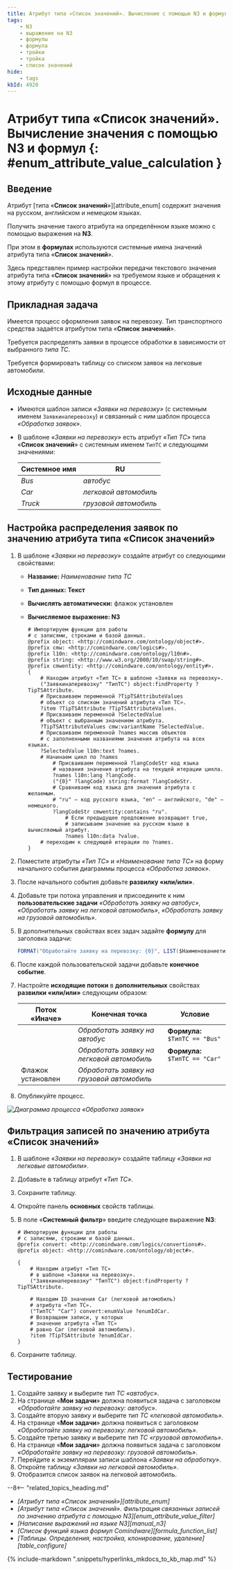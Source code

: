 ```yaml
---
title: Атрибут типа «Список значений». Вычисление с помощью N3 и формул
tags:
    - N3
    - выражение на N3
    - формулы
    - формула
    - тройки
    - тройка
    - список значений
hide:
    - tags
kbId: 4920
---
```


# Атрибут типа «Список значений». Вычисление значения с помощью N3 и формул {: #enum_attribute_value_calculation }

## Введение

Атрибут [типа «**Список значений**»][attribute_enum] содержит значения на русском, английском и немецком языках.

Получить значение такого атрибута на определённом языке можно с помощью выражения на **N3**.

При этом в **формулах** используются системные имена значений атрибута типа «**Список значений**».

Здесь представлен пример настройки передачи текстового значения атрибута типа «**Список значений**» на требуемом языке и обращения к этому атрибуту с помощью формул в процессе.

## Прикладная задача

Имеется процесс оформления заявок на перевозку. Тип транспортного средства задаётся атрибутом типа «**Список значений**».

Требуется распределять заявки в процессе обработки в зависимости от выбранного _типа ТС_.

Требуется формировать таблицу со списком заявок на легковые автомобили.

## Исходные данные

- Имеются шаблон записи _«Заявки на перевозку»_ (с системным именем `Заявкинаперевозку`) и связанный с ним шаблон процесса _«Обработка заявок»_.
- В шаблоне _«Заявки на перевозку»_ есть атрибут _«Тип ТС»_ типа «**Список значений**» с системным именем `ТипТС` и следующими значениями:

    | Системное имя |  RU                    |
    | ------------- |  --------------------- |
    | _Bus_         |  _автобус_             |
    | _Car_         |  _легковой автомобиль_ |
    | _Truck_       |  _грузовой автомобиль_ |

## Настройка распределения заявок по значению атрибута типа «Список значений»

1. В шаблоне _«Заявки на перевозку»_ создайте атрибут со следующими свойствами:

    - **Название:** _Наименование типа ТС_
    - **Тип данных:** **Текст**
    -  **Вычислять автоматически:** флажок установлен
    -  **Вычисляемое выражение: N3**

        ``` turtle
        # Импортируем функции для работы
        # с записями, строками и базой данных.
        @prefix object: <http://comindware.com/ontology/object#>.
        @prefix cmw: <http://comindware.com/logics#>.
        @prefix l10n: <http://comindware.com/ontology/l10n#>.
        @prefix string: <http://www.w3.org/2000/10/swap/string#>.
        @prefix cmwentity: <http://comindware.com/ontology/entity#>.
        {
            # Находим атрибут «Тип ТС» в шаблоне «Заявки на перевозку».
            ("Заявкинаперевозку" "ТипТС") object:findProperty ?TipTSAttribute.
            # Присваиваем переменной ?TipTSAttributeValues
            # объект со списком значений атрибута «Тип ТС».
            ?item ?TipTSAttribute ?TipTSAttributeValues.
            # Присваиваем переменной ?SelectedValue 
            # объект с выбранным значением атрибута.
            ?TipTSAttributeValues cmw:variantName ?SelectedValue.
            # Присваиваем переменной ?names массив объектов
            # с заполненными названиями значения атрибута на всех языках.
            ?SelectedValue l10n:text ?names.
            # Начинаем цикл по ?names
                # Присваиваем переменной ?langCodeStr код языка
                # названия значения атрибута на текущей итерации цикла.
                ?names l10n:lang ?langCode.
                ("{0}" ?langCode) string:format ?langCodeStr.
                # Сравниваем код языка для значения атрибута с желаемым.
                # "ru" — код русского языка, "en" — английского, "de" — немецкого.
                ?langCodeStr cmwentity:contains "ru".
                    # Если предыдущее предложение возвращает true,
                    # записываем значение на русском языке в вычисляемый атрибут.     
                    ?names l10n:data ?value.
            # переходим к следующей итерации по ?names.
        }
        ```

2. Поместите атрибуты _«Тип ТС»_ и _«Наименование типа ТС»_ на форму начального события диаграммы процесса _«Обработка заявок»_.
3. После начального события добавьте **развилку «или/или»**.
4. Добавьте три потока управления и присоедините к ним **пользовательские задачи** _«Обработать заявку на автобус»_, _«Обработать заявку на легковой автомобиль»_, _«Обработать заявку на грузовой автомобиль»_.
5. В дополнительных свойствах всех задач задайте **формулу** для заголовка задачи:

    ``` cs
    FORMAT("Обработайте заявку на перевозку: {0}", LIST($НаименованиетипаТС))
    ```

6. После каждой пользовательской задачи добавьте **конечное событие**.
7. Настройте **исходящие потоки** в **дополнительных** свойствах **развилки «или/или»** следующим образом:

    | Поток «Иначе»     | Конечная точка                             | Условие                                                                       |
    | ----------------- | ------------------------------------------ | ----------------------------------------------------------------------------- |
    |                   | _Обработать заявку на автобус_             | **Формула:** `$ТипТС == "Bus"` |
    |                   | _Обработать заявку на легковой автомобиль_  | **Формула:** `$ТипТС == "Car"` |
    | Флажок установлен | _Обработать заявку на грузовой автомобиль_ |             |

8. Опубликуйте процесс.

_![Диаграмма процесса «Обработка заявок»](img/enum_attribute_value_calculation_diagram.png)_

## Фильтрация записей по значению атрибута «Список значений»

1. В шаблоне _«Заявки на перевозку»_ создайте таблицу _«Заявки на легковые автомобили»_.
2. Добавьте в таблицу атрибут _«Тип ТС»_.
3. Сохраните таблицу.
4. Откройте панель **основных** свойств таблицы.
5. В поле «**Системный фильтр**» введите следующее выражение **N3**:

    ``` turtle
    # Импортируем функции для работы
    # с записями, строками и базой данных.
    @prefix convert: <http://comindware.com/logics/convertions#>.
    @prefix object: <http://comindware.com/ontology/object#>.

    {
        # Находим атрибут «Тип ТС»
        # в шаблоне «Заявки на перевозку».
        ("Заявкинаперевозку" "ТипТС") object:findProperty ?TipTSAttribute.

        # Находим ID значения Car (легковой автомобиль)
        # атрибута «Тип ТС».
        ("ТипТС" "Car") convert:enumValue ?enumIdCar.
        # Возвращаем записи, у которых 
        # значение атрибута «Тип ТС»
        # равно Car (легковой автомобиль).
        ?item ?TipTSAttribute ?enumIdCar.
    }
    ```

6. Сохраните таблицу.

## Тестирование

1. Создайте заявку и выберите _тип ТС_ _«автобус»_.
2. На странице «**Мои задачи**» должна появиться задача с заголовком _«Обработайте заявку на перевозку: автобус»_.
3. Создайте вторую заявку и выберите _тип ТС_ _«легковой автомобиль»_.
4. На странице «**Мои задачи**» должна появиться с заголовком _«Обработайте заявку на перевозку: легковой автомобиль»_.
5. Создайте третью заявку и выберите _тип ТС_ _«грузовой автомобиль»_.
6. На странице «**Мои задачи**» должна появиться задача с заголовком _«Обработайте заявку на перевозку: грузовой автомобиль»_.
7. Перейдите к экземплярам записи шаблона _«Заявки на обработку»_.
8. Откройте таблицу _«Заявки на легковой автомобиль»_.
9. Отобразится список заявок на легковой автомобиль.

<div class="relatedTopics" markdown="block">

--8<-- "related_topics_heading.md"

- _[Атрибут типа «Список значений»][attribute_enum]_
- _[Атрибут типа «Список значений». Фильтрация связанных записей по значению атрибута с помощью N3][enum_attribute_value_filter]_
- _[Написание выражений на языке N3][manual_n3]_
- _[Список функций языка формул Comindware][formula_function_list]_
- _[Таблицы. Определения, настройка, клонирование, удаление][table_configure]_

</div>

{% include-markdown ".snippets/hyperlinks_mkdocs_to_kb_map.md" %}
